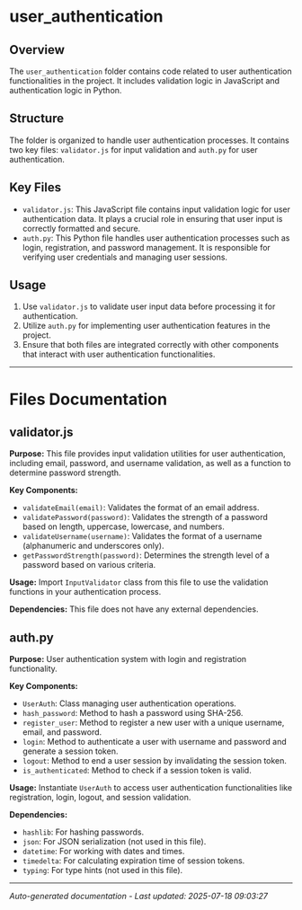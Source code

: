 # user_authentication

## Overview
The `user_authentication` folder contains code related to user authentication functionalities in the project. It includes validation logic in JavaScript and authentication logic in Python.

## Structure
The folder is organized to handle user authentication processes. It contains two key files: `validator.js` for input validation and `auth.py` for user authentication.

## Key Files
- `validator.js`: This JavaScript file contains input validation logic for user authentication data. It plays a crucial role in ensuring that user input is correctly formatted and secure.
- `auth.py`: This Python file handles user authentication processes such as login, registration, and password management. It is responsible for verifying user credentials and managing user sessions.

## Usage
1. Use `validator.js` to validate user input data before processing it for authentication.
2. Utilize `auth.py` for implementing user authentication features in the project.
3. Ensure that both files are integrated correctly with other components that interact with user authentication functionalities.

---

# Files Documentation

## validator.js

**Purpose:** This file provides input validation utilities for user authentication, including email, password, and username validation, as well as a function to determine password strength.

**Key Components:**
- `validateEmail(email)`: Validates the format of an email address.
- `validatePassword(password)`: Validates the strength of a password based on length, uppercase, lowercase, and numbers.
- `validateUsername(username)`: Validates the format of a username (alphanumeric and underscores only).
- `getPasswordStrength(password)`: Determines the strength level of a password based on various criteria.

**Usage:** Import `InputValidator` class from this file to use the validation functions in your authentication process.

**Dependencies:** This file does not have any external dependencies.

## auth.py

**Purpose:** User authentication system with login and registration functionality.

**Key Components:**
- `UserAuth`: Class managing user authentication operations.
- `hash_password`: Method to hash a password using SHA-256.
- `register_user`: Method to register a new user with a unique username, email, and password.
- `login`: Method to authenticate a user with username and password and generate a session token.
- `logout`: Method to end a user session by invalidating the session token.
- `is_authenticated`: Method to check if a session token is valid.

**Usage:** Instantiate `UserAuth` to access user authentication functionalities like registration, login, logout, and session validation.

**Dependencies:**
- `hashlib`: For hashing passwords.
- `json`: For JSON serialization (not used in this file).
- `datetime`: For working with dates and times.
- `timedelta`: For calculating expiration time of session tokens.
- `typing`: For type hints (not used in this file).

---
*Auto-generated documentation - Last updated: 2025-07-18 09:03:27*
